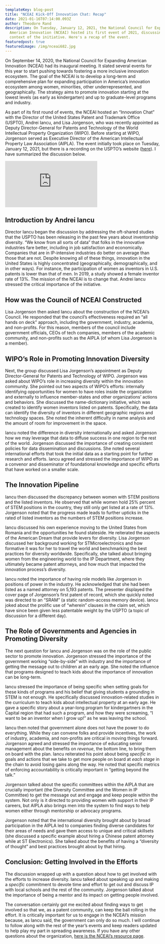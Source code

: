 ```yaml
---
templateKey: blog-post
title: "NCEAI Kick-Off Innovation Chat: Recap"
date: 2021-01-16T07:14:00.093Z
author: Theodore Rand
description: On Tuesday, January 12, 2021, the National Council for Expanding
  American Innovation (NCEAI) hosted its first event of 2021, discussing the
  context of the initiative. Here's a recap of the event.
featuredpost: true
featuredimage: /img/nceai682.jpg
---
```

On September 14, 2020, the National Council for Expanding American Innovation (NCEAI) had its inaugural meeting. It slated several events for this year to start pushing towards fostering a more inclusive innovation ecosystem. The goal of the NCEAI is to develop a long-term and comprehensive plan for expanding participation in America’s innovation ecosystem among women, minorities, other underrepresented, and geographically. The strategy aims to promote innovation starting at the lowest levels (as early as kindergarten) and up to graduate-level programs and industry.

As part of its first round of events, the NCEAI hosted an “Innovation Chat” with the Director of the United States Patent and Trademark Office (USPTO), Andrei Iancu, and Lisa Jorgenson, who was recently appointed as Deputy Director-General for Patents and Technology of the World Intellectual Property Organization (WIPO). Before starting at WIPO, Jorgenson served as Executive Director of the American Intellectual Property Law Association (AIPLA). The event initially took place on Tuesday, January 12, 2021, but there is a recording on the USPTO’s website ([here](https://rev-vbrick.uspto.gov/#/videos/2e2a1cc5-4a48-4708-8d05-d00de4c22050)). I have summarized the discussion below.

<iframe style="max-width: 80%; margin; auto;" src="https://rev-vbrick.uspto.gov/embed?id=2e2a1cc5-4a48-4708-8d05-d00de4c22050" style="" frameborder="0" allowfullscreen></iframe>

## Introduction by Andrei Iancu

Director Iancu began the discussion by addressing the oft-shared studies that the USPTO has been releasing in the past few years about inventorship diversity. “We know from all sorts of data” that folks in the innovative industries fare better, including in job satisfaction and economically. Companies that are in IP-intensive industries do better on average than those that are not. Despite knowing all of these things, innovation in the United States is highly concentrated (geographically, demographically, and in other ways). For instance, the participation of women as inventors in U.S. patents is lower than that of men. In 2019, a study showed a female inventor rate of 13%. The mission of the NCEAI is to change that. Andrei Iancu stressed the critical importance of the initiative.

## How was the Council of NCEAI Constructed

Lisa Jorgenson then asked Iancu about the construction of the NCEAI’s Council. He responded that the council’s effectiveness required an “all hands on deck” approach, including the government, industry, academia, and non-profits. For this reason, members of the council include government officials, CEOs of tech companies, members of the academic community, and non-profits such as the AIPLA (of whom Lisa Jorgenson is a member).

## WIPO’s Role in Promoting Innovation Diversity

Next, the group discussed Lisa Jorgenson’s appointment as Deputy Director-General for Patents and Technology of WIPO. Jorgenson was asked about WIPO’s role in increasing diversity within the innovation community. She pointed out two aspects of WIPO’s efforts: internally identifying opportunities for women to have roles inside the organization and externally to influence member-states and other organizations’ actions and behaviors. She discussed the name-dictionary initiative, which was created to identify women inventors listed on patents. Specifically, the data can identify the diversity of inventors in different geographic regions and technology spaces. She noted the inherent difficulty in name analysis and the amount of room for improvement in the space.

Iancu noted the difference in diversity internationally and asked Jorgenson how we may leverage that data to diffuse success in one region to the rest of the world. Jorgenson discussed the importance of creating consistent policies for data dissemination and discussions. She noted several international efforts that took the initial data as a starting point for further research and efforts. Iancu agreed and stressed the importance of WIPO as a convenor and disseminator of foundational knowledge and specific efforts that have worked on a smaller scale.

## The Innovation Pipeline

Iancu then discussed the discrepancy between women with STEM positions and the listed inventors. He observed that while women hold 25% percent of STEM positions in the country, they still only get listed at a rate of 13%. Jorgenson noted that the progress made leads to further upticks in the rated of listed inventors as the numbers of STEM positions increase.

Iancu discussed his own experience moving to the United States from Romania and the opportunities he found stateside. He reiterated the aspects of the American Dream that provide levers for diversity. Lisa Jorgenson discussed her background working for STMicroelectronics and how formative it was for her to travel the world and benchmarking the best practices for diversity worldwide. Specifically, she talked about bringing women from the engineering world to the IP Department, where they ultimately became patent attorneys, and how much that impacted the innovation process’s diversity.

Iancu noted the importance of having role models like Jorgenson in positions of power in the industry. He acknowledged that she had been listed as a named attorney on 5,193 patents. The presenter displayed the cover page of Jorgenson’s first patent of record, which she quickly noted was directed to an “SRAM” (a static random-access memory device). Iancu joked about the prolific use of “wherein” clauses in the claim set, which have since been given less patentable weight by the USPTO (a topic of discussion for a different day).

## The Role of Governments and Agencies in Promoting Diversity

The next question for Iancu and Jorgenson was on the role of the public sector to promote innovation. Jorgenson stressed the importance of the government working “side-by-side” with industry and the importance of getting the message out to children at an early age. She noted the influence that programs designed to teach kids about the importance of innovation can be long-term.

Iancu stressed the importance of being specific when setting goals for these kinds of programs and his belief that giving students a grounding in STEM is not enough. He specifically discussed innovation-related studies in the curriculum to teach kids about intellectual property at an early age. He gave a specific story about a year-long program for kindergartners in the Capital region that had such a program, and how they were screaming, “I want to be an inventor when I grow up!” as he was leaving the school.

Iancu then noted that government alone does not have the power to do everything. While they can convene folks and provide incentives, the work of industry, academia, and non-profits are critical in moving things forward. Jorgenson agreed and stressed the importance of educating senior management about the benefits on *revenue*, the bottom line, to bring them on board with the plan. Iancu reiterated his point about being *specific* in goals and actions that we take to get more people on board at *each stage* in the chain to avoid losing gains along the way. He noted that specific metrics of enforcing accountability is critically important in “getting beyond the talk.”

Jorgenson talked about the specific committees within the AIPLA that are crucially important (the Diversity Committee and the Women in IP Committee) to get the message out and engage and keep people within the system. Not only is it directed to providing women with support in their IP careers, but AIPLA also brings men into the system to find ways to help women either through mentorship or advocacy programs.

Jorgenson noted that the international diversity brought about by broad participation in the AIPLA led to companies finding diverse candidates for their areas of needs and gave them access to unique and critical skillsets (she discussed a specific example about hiring a Chinese patent attorney while at ST Electronics). She talked about the benefits of having a “diversity of thought” and best practices brought about by that hiring.

## Conclusion: Getting Involved in the Efforts

The discussion wrapped up with a question about how to get involved with the efforts to increase diversity. Iancu talked about speaking up and making a *specific* commitment to devote time and effort to get out and discuss IP with local schools and the rest of the community. Jorgenson talked about the importance of being a mentor and its impact on getting people involved.

The conversation certainly got me excited about finding ways to get involved so that we, as a patent community, can keep the ball rolling in the effort. It is critically important for us to engage in the NCEAI’s mission because, as Iancu said, the government can only do so much. I will continue to follow along with the rest of the year’s events and keep readers updated to help play my part in spreading awareness. If you have any other questions about the organization, [here is the NCEAI’s resource page](https://www.uspto.gov/initiatives/expanding-innovation/national-council-expanding-american-innovation).

<!--EndFragment-->